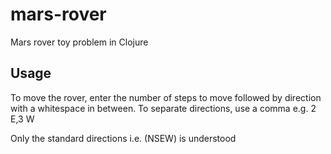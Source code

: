 # mars-rover

Mars rover toy problem in Clojure

## Usage

To move the rover, enter the number of steps to move followed by direction with a whitespace in between. To separate directions, use a comma 
e.g. 2 E,3 W

Only the standard directions i.e. (NSEW) is understood
